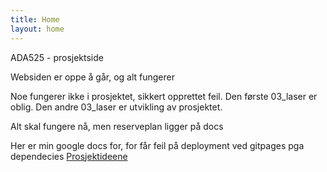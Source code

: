 ```yaml
---
title: Home
layout: home
---
```


ADA525 - prosjektside

Websiden er oppe å går, og alt fungerer

Noe fungerer ikke i prosjektet, sikkert opprettet feil. 
Den første 03_laser er oblig.
Den andre 03_laser er utvikling av prosjektet. 


Alt skal fungere nå, men reserveplan ligger på docs

Her er min google docs for, for får feil på deployment ved gitpages pga dependecies
[Prosjektideene](https://docs.google.com/document/d/1Gtd3E4MM41uL1XNtwIZ1ojKJA5nZlT6XIVdund5ngDY/edit)


